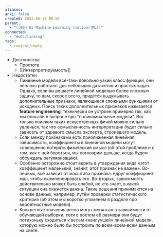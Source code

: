```yaml
---
aliases: 
anki: false
created: 2024-06-19 09:50
parent:
  - "[[004.85 Machine Learning (notion)|ML]]"
connected:
  - "#обс/linking"
tags:
  - content/empty
---
```




- Достоинства
    - Простота
    - [[Интерпретируемость]]
- Недостатки
    - Линейные модели всё-таки довольно узкий класс функций, они неплохо работают для небольших датасетов и простых задач. Однако, если вы решаете линейной моделью более сложную задачу, то вам, скорее всего, придётся выдумывать дополнительные признаки, являющиеся сложными функциями от исходных. Поиск таких дополнительных признаков называется **feature engineering**, технически он устроен примерно так, как мы описали в вопросе про "полиномиальные модели". Вот только поиском таких искусственных фичей можно сильно увлечься, так что осмысленность интерпретации будет сильно зависеть от здравого смысла эксперта, строившего модель.
    - Если между признаками есть приближённая линейная зависимость, коэффициенты в линейной модели могут совершенно потерять физический смысл (об этой проблеме и о том, как с ней бороться, мы поговорим дальше, когда будем обсуждать регуляризацию).
    - Особенно осторожно стоит верить в утверждения вида «этот коэффициент маленький, значит, этот признак не важен». Во-первых, всё зависит от масштаба признака: вдруг коэффициент мал, чтобы скомпенсировать его. Во-вторых, зависимость действительно может быть слабой, но кто знает, в какой ситуации она окажется важна. Такие решения принимаются на основе данных, например, путём проверки статистического критерия (об этом мы коротко упомянем в разделе про вероятностные модели).
    - Конкретные значения весов могут меняться в зависимости от обучающей выборки, хотя с ростом её размера они будут потихоньку сходиться к весам «наилучшей» линейной модели, которую можно было бы построить по всем-всем-всем данным на свете.